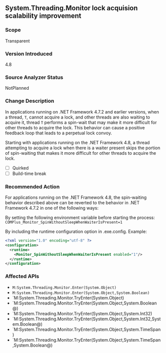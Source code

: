 ## System.Threading.Monitor lock acquision scalability improvement

### Scope

Transparent

### Version Introduced

4.8

### Source Analyzer Status

NotPlanned

### Change Description

In applications running on .NET Framework 4.7.2 and earlier versions, when a thread, `T`, cannot acquire a lock, and other threads are also waiting to acquire it, thread `T` performs a spin-wait that may make it more difficult for other threads to acquire the lock. This behavior can cause a positive feedback loop that leads to a perpetual lock convoy.

Starting with applications running on the .NET Framework 4.8, a thread attempting to acquire a lock when there is a waiter present skips the portion of spin-waiting that makes it more difficult for other threads to acquire the lock.

- [ ] Quirked
- [ ] Build-time break

### Recommended Action

For applications running on the .NET Framework 4.8, the spin-waiting behavior described above can be reverted to the behavior in .NET Framework 4.7.2 in one of the following ways:

By setting the following environment variable before starting the process:
  `COMPlus_Monitor_SpinWithoutSleepWhenWaiterIsPresent=1`

By including the runtime configuration option in <app>.exe.config. Example:
  ```xml
  <?xml version="1.0" encoding="utf-8" ?>
  <configuration>
    <runtime>
      <Monitor_SpinWithoutSleepWhenWaiterIsPresent enabled="1"/>
    </runtime>
  </configuration>
  ```

### Affected APIs

* `M:System.Threading.Monitor.Enter(System.Object)`
* `M:System.Threading.Monitor.Enter(System.Object,System.Boolean)`
* `M:System.Threading.Monitor.TryEnter(System.Object)
* `M:System.Threading.Monitor.TryEnter(System.Object,System.Boolean@)
* `M:System.Threading.Monitor.TryEnter(System.Object,System.Int32)
* `M:System.Threading.Monitor.TryEnter(System.Object,System.Int32,System.Boolean@)
* `M:System.Threading.Monitor.TryEnter(System.Object,System.TimeSpan)
* `M:System.Threading.Monitor.TryEnter(System.Object,System.TimeSpan,System.Boolean@)
